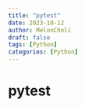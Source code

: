 ```yaml
---
title: "pytest"
date: 2023-10-12
author: MelonCholi
draft: false
tags: [Python]
categories: [Python]
---
```


# pytest

